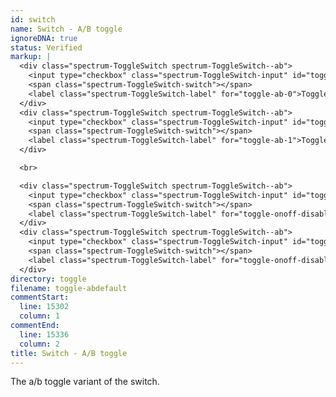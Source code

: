 ```yaml
---
id: switch
name: Switch - A/B toggle
ignoreDNA: true
status: Verified
markup: |
  <div class="spectrum-ToggleSwitch spectrum-ToggleSwitch--ab">
    <input type="checkbox" class="spectrum-ToggleSwitch-input" id="toggle-ab-0">
    <span class="spectrum-ToggleSwitch-switch"></span>
    <label class="spectrum-ToggleSwitch-label" for="toggle-ab-0">Toggle A</label>
  </div>
  <div class="spectrum-ToggleSwitch spectrum-ToggleSwitch--ab">
    <input type="checkbox" class="spectrum-ToggleSwitch-input" id="toggle-ab-1" checked>
    <span class="spectrum-ToggleSwitch-switch"></span>
    <label class="spectrum-ToggleSwitch-label" for="toggle-ab-1">Toggle B</label>
  </div>

  <br>

  <div class="spectrum-ToggleSwitch spectrum-ToggleSwitch--ab">
    <input type="checkbox" class="spectrum-ToggleSwitch-input" id="toggle-onoff-disabled-0" disabled>
    <span class="spectrum-ToggleSwitch-switch"></span>
    <label class="spectrum-ToggleSwitch-label" for="toggle-onoff-disabled-0">Toggle A</label>
  </div>
  <div class="spectrum-ToggleSwitch spectrum-ToggleSwitch--ab">
    <input type="checkbox" class="spectrum-ToggleSwitch-input" id="toggle-onoff-disabled-1" checked disabled>
    <span class="spectrum-ToggleSwitch-switch"></span>
    <label class="spectrum-ToggleSwitch-label" for="toggle-onoff-disabled-1">Toggle B</label>
  </div>
directory: toggle
filename: toggle-abdefault
commentStart:
  line: 15302
  column: 1
commentEnd:
  line: 15336
  column: 2
title: Switch - A/B toggle
---
```

The a/b toggle variant of the switch.